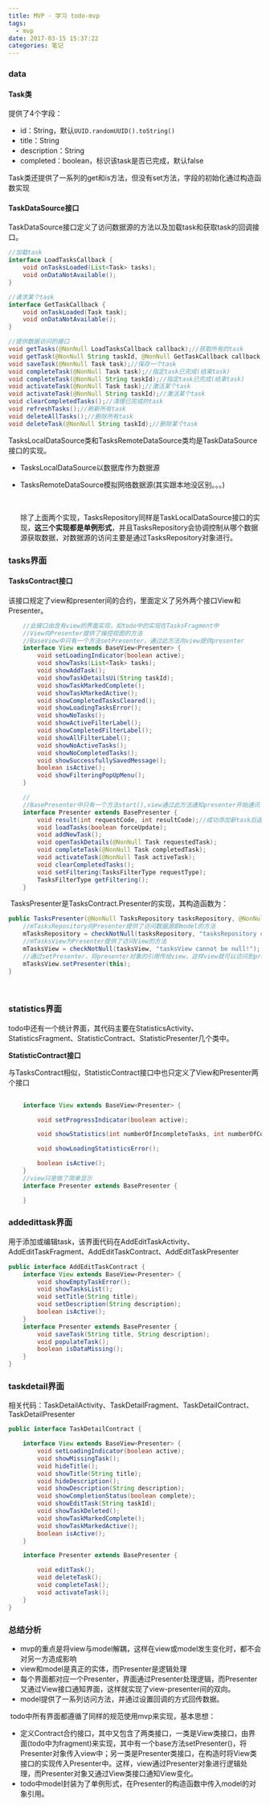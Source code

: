 ```yaml
---
title: MVP - 学习 todo-mvp
tags:
  - mvp
date: 2017-03-15 15:37:22
categories: 笔记
---
```


### data

#### Task类

提供了4个字段：

+ id：String，默认`UUID.randomUUID().toString()`
+ title：String
+ description：String
+ completed：boolean，标识该task是否已完成，默认false

Task类还提供了一系列的get和is方法，但没有set方法，字段的初始化通过构造函数实现



#### TaskDataSource接口

​	TaskDataSource接口定义了访问数据源的方法以及加载task和获取task的回调接口。

```java
//加载task
interface LoadTasksCallback {
    void onTasksLoaded(List<Task> tasks);
    void onDataNotAvailable();
}
```

```java
//请求某个task
interface GetTaskCallback {
    void onTaskLoaded(Task task);
	void onDataNotAvailable();
}
```

```java
//提供数据访问的接口
void getTasks(@NonNull LoadTasksCallback callback);//获取所有的task
void getTask(@NonNull String taskId, @NonNull GetTaskCallback callback);//根据id获取某个task
void saveTask(@NonNull Task task);//保存一个task
void completeTask(@NonNull Task task);//指定task已完成(结束task)
void completeTask(@NonNull String taskId);//指定task已完成(结束task)
void activateTask(@NonNull Task task);//激活某个task
void activateTask(@NonNull String taskId);//激活某个task
void clearCompletedTasks();//清理已完成的task
void refreshTasks();//刷新所有task
void deleteAllTasks();//删除所有task
void deleteTask(@NonNull String taskId);//删除某个task
```

​	TasksLocalDataSource类和TasksRemoteDataSource类均是TaskDataSource接口的实现。

+ TasksLocalDataSource以数据库作为数据源

+ TasksRemoteDataSource模拟网络数据源(其实跟本地没区别。。。)

  ​

  除了上面两个实现，TasksRepository同样是TaskLocalDataSource接口的实现，**这三个实现都是单例形式**，并且TasksRepository会协调控制从哪个数据源获取数据，对数据源的访问主要是通过TasksRepository对象进行。


### tasks界面


#### TasksContract接口

​	该接口规定了view和presenter间的合约，里面定义了另外两个接口View和Presenter。

```java
    //此接口由含有view的界面实现，如todo中的实现在TasksFragment中
	//View向Presenter提供了操控视图的方法
	//BaseView中只有一个方法setPresenter，通过此方法向view提供presenter
	interface View extends BaseView<Presenter> {
        void setLoadingIndicator(boolean active);
        void showTasks(List<Task> tasks);
        void showAddTask();
        void showTaskDetailsUi(String taskId);
        void showTaskMarkedComplete();
        void showTaskMarkedActive();
        void showCompletedTasksCleared();
        void showLoadingTasksError();
        void showNoTasks();
        void showActiveFilterLabel();
        void showCompletedFilterLabel();
        void showAllFilterLabel();
        void showNoActiveTasks();
        void showNoCompletedTasks();
        void showSuccessfullySavedMessage();
        boolean isActive();
        void showFilteringPopUpMenu();
    }
```

```java
	//
	//BasePresenter中只有一个方法start(),view通过此方法通知presenter开始通讯
	interface Presenter extends BasePresenter {
        void result(int requestCode, int resultCode);//成功添加新task后返回
        void loadTasks(boolean forceUpdate);
        void addNewTask();
        void openTaskDetails(@NonNull Task requestedTask);
        void completeTask(@NonNull Task completedTask);
        void activateTask(@NonNull Task activeTask);
        void clearCompletedTasks();
        void setFiltering(TasksFilterType requestType);
        TasksFilterType getFiltering();
    }
```

​	TasksPresenter是TasksContract.Presenter的实现，其构造函数为：

```java
public TasksPresenter(@NonNull TasksRepository tasksRepository, @NonNull TasksContract.View tasksView) {
    //mTasksRepository向Presenter提供了访问数据源即model的方法
    mTasksRepository = checkNotNull(tasksRepository, "tasksRepository cannot be null");
  	//mTasksView为Presenter提供了访问View的方法
    mTasksView = checkNotNull(tasksView, "tasksView cannot be null!");
  	//通过setPresenter，将presenter对象的引用传给view，这样view就可以访问到presenter，从而间接与model通讯
    mTasksView.setPresenter(this);
}
```

​	

### statistics界面

​	todo中还有一个统计界面，其代码主要在StatisticsActivity、StatisticsFragment、StatisticContract、StatisticPresenter几个类中。



**StatisticContract接口**

​	与TasksContract相似，StatisticContract接口中也只定义了View和Presenter两个接口

```java
 	
	interface View extends BaseView<Presenter> {

        void setProgressIndicator(boolean active);

        void showStatistics(int numberOfIncompleteTasks, int numberOfCompletedTasks);

        void showLoadingStatisticsError();

        boolean isActive();
    }
	//view只是做了简单显示
    interface Presenter extends BasePresenter {

    }
```



### addedittask界面

​	用于添加或编辑task，该界面代码在AddEditTaskActivity、AddEditTaskFragment、AddEditTaskContract、AddEditTaskPresenter

```java
public interface AddEditTaskContract {
    interface View extends BaseView<Presenter> {
        void showEmptyTaskError();
        void showTasksList();
        void setTitle(String title);
        void setDescription(String description);
        boolean isActive();
    }
    interface Presenter extends BasePresenter {
        void saveTask(String title, String description);
        void populateTask();
        boolean isDataMissing();
    }
}
```



### taskdetail界面

​	相关代码：TaskDetailActivity、TaskDetailFragment、TaskDetailContract、TaskDetailPresenter

```java
public interface TaskDetailContract {

    interface View extends BaseView<Presenter> {
        void setLoadingIndicator(boolean active);
        void showMissingTask();
        void hideTitle();
        void showTitle(String title);
        void hideDescription();
        void showDescription(String description);
        void showCompletionStatus(boolean complete);
        void showEditTask(String taskId);
        void showTaskDeleted();
        void showTaskMarkedComplete();
        void showTaskMarkedActive();
        boolean isActive();
    }

    interface Presenter extends BasePresenter {

        void editTask();
        void deleteTask();
        void completeTask();
        void activateTask();
    }
}
```



### 总结分析

- mvp的重点是将view与model解耦，这样在view或model发生变化时，都不会对另一方造成影响
- view和model是真正的实体，而Presenter是逻辑处理
- 每个界面都对应一个Presenter，界面通过Presenter处理逻辑，而Presenter又通过View接口通知界面，这样就实现了view-presenter间的双向。
- model提供了一系列访问方法，并通过设置回调的方式回传数据。



​	todo中所有界面都遵循了同样的规范使用mvp来实现，基本思想：

+ 定义Contract合约接口，其中又包含了两类接口，一类是View类接口，由界面(todo中为fragment)来实现，其中有一个base方法setPresenter()，将Presenter对象传入view中；另一类是Presenter类接口，在构造时将View类接口的实现传入Presenter中。这样，view通过Presenter对象进行逻辑处理，而Presenter对象又通过View类接口通知View变化。
+ todo中model封装为了单例形式，在Presenter的构造函数中传入model的对象引用。